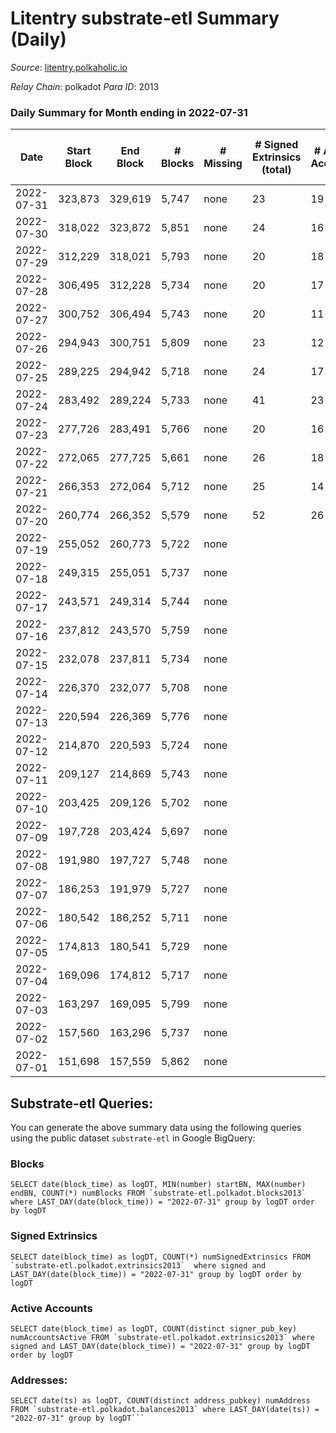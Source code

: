 # Litentry substrate-etl Summary (Daily)

_Source_: [litentry.polkaholic.io](https://litentry.polkaholic.io)

*Relay Chain*: polkadot
*Para ID*: 2013



### Daily Summary for Month ending in 2022-07-31


| Date | Start Block | End Block | # Blocks | # Missing | # Signed Extrinsics (total) | # Active Accounts | # Addresses with Balances | # Events | # Transfers | # XCM Transfers In | # XCM Transfers Out |
| ---- | ----------- | --------- | -------- | --------- | --------------------------- | ----------------- | ------------------------- | -------- | ----------- | ------------------ | ------------------- |
| 2022-07-31 | 323,873 | 329,619 | 5,747 | none  | 23 | 19 | 4,671 | 11,604 |   |   |   |
| 2022-07-30 | 318,022 | 323,872 | 5,851 | none  | 24 | 16 | 4,671 | 11,815 |   |   |   |
| 2022-07-29 | 312,229 | 318,021 | 5,793 | none  | 20 | 18 | 4,671 | 11,685 |   |   |   |
| 2022-07-28 | 306,495 | 312,228 | 5,734 | none  | 20 | 17 | 4,671 | 11,565 |   |   |   |
| 2022-07-27 | 300,752 | 306,494 | 5,743 | none  | 20 | 11 | 4,671 | 11,581 |   |   |   |
| 2022-07-26 | 294,943 | 300,751 | 5,809 | none  | 23 | 12 | 4,671 | 11,726 |   |   |   |
| 2022-07-25 | 289,225 | 294,942 | 5,718 | none  | 24 | 17 | 4,671 | 11,548 |   |   |   |
| 2022-07-24 | 283,492 | 289,224 | 5,733 | none  | 41 | 23 | 4,671 | 11,651 |   |   |   |
| 2022-07-23 | 277,726 | 283,491 | 5,766 | none  | 20 | 16 | 4,671 | 11,625 |   |   |   |
| 2022-07-22 | 272,065 | 277,725 | 5,661 | none  | 26 | 18 | 4,671 | 11,445 |   |   |   |
| 2022-07-21 | 266,353 | 272,064 | 5,712 | none  | 25 | 14 | 4,671 | 11,545 |   |   |   |
| 2022-07-20 | 260,774 | 266,352 | 5,579 | none  | 52 | 26 | 4,671 | 34,898 | 4,732 ($8,947,529.81) |   |   |
| 2022-07-19 | 255,052 | 260,773 | 5,722 | none  |  |  | 16 | 11,447 |   |   |   |
| 2022-07-18 | 249,315 | 255,051 | 5,737 | none  |  |  | 16 | 11,480 |   |   |   |
| 2022-07-17 | 243,571 | 249,314 | 5,744 | none  |  |  | 16 | 11,491 |   |   |   |
| 2022-07-16 | 237,812 | 243,570 | 5,759 | none  |  |  | 16 | 11,521 |   |   |   |
| 2022-07-15 | 232,078 | 237,811 | 5,734 | none  |  |  | 16 | 11,472 |   |   |   |
| 2022-07-14 | 226,370 | 232,077 | 5,708 | none  |  |  | 16 | 11,419 |   |   |   |
| 2022-07-13 | 220,594 | 226,369 | 5,776 | none  |  |  | 16 | 11,555 |   |   |   |
| 2022-07-12 | 214,870 | 220,593 | 5,724 | none  |  |  | 16 | 11,451 |   |   |   |
| 2022-07-11 | 209,127 | 214,869 | 5,743 | none  |  |  | 16 | 11,489 |   |   |   |
| 2022-07-10 | 203,425 | 209,126 | 5,702 | none  |  |  | 16 | 11,407 |   |   |   |
| 2022-07-09 | 197,728 | 203,424 | 5,697 | none  |  |  | 16 | 11,401 |   |   |   |
| 2022-07-08 | 191,980 | 197,727 | 5,748 | none  |  |  | 16 | 11,499 |   |   |   |
| 2022-07-07 | 186,253 | 191,979 | 5,727 | none  |  |  | 16 | 11,457 |   |   |   |
| 2022-07-06 | 180,542 | 186,252 | 5,711 | none  |  |  | 16 | 11,425 |   |   |   |
| 2022-07-05 | 174,813 | 180,541 | 5,729 | none  |  |  | 16 | 11,461 |   |   |   |
| 2022-07-04 | 169,096 | 174,812 | 5,717 | none  |  |  | 16 | 11,438 |   |   |   |
| 2022-07-03 | 163,297 | 169,095 | 5,799 | none  |  |  | 16 | 11,601 |   |   |   |
| 2022-07-02 | 157,560 | 163,296 | 5,737 | none  |  |  | 16 | 11,477 |   |   |   |
| 2022-07-01 | 151,698 | 157,559 | 5,862 | none  |  |  | 16 | 11,727 |   |   |   |

## Substrate-etl Queries:
You can generate the above summary data using the following queries using the public dataset `substrate-etl` in Google BigQuery:


### Blocks
```
SELECT date(block_time) as logDT, MIN(number) startBN, MAX(number) endBN, COUNT(*) numBlocks FROM `substrate-etl.polkadot.blocks2013`  where LAST_DAY(date(block_time)) = "2022-07-31" group by logDT order by logDT
```


### Signed Extrinsics
```
SELECT date(block_time) as logDT, COUNT(*) numSignedExtrinsics FROM `substrate-etl.polkadot.extrinsics2013`  where signed and LAST_DAY(date(block_time)) = "2022-07-31" group by logDT order by logDT
```


### Active Accounts
```
SELECT date(block_time) as logDT, COUNT(distinct signer_pub_key) numAccountsActive FROM `substrate-etl.polkadot.extrinsics2013` where signed and LAST_DAY(date(block_time)) = "2022-07-31" group by logDT order by logDT
```


### Addresses:
```
SELECT date(ts) as logDT, COUNT(distinct address_pubkey) numAddress FROM `substrate-etl.polkadot.balances2013` where LAST_DAY(date(ts)) = "2022-07-31" group by logDT```

